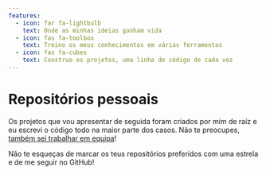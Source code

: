 ```yaml
---
features:
  - icon: far fa-lightbulb
    text: Onde as minhas ideias ganham vida
  - icon: fas fa-toolbox
    text: Treino os meus conhecimentos em várias ferramentas
  - icon: fas fa-cubes
    text: Construo os projetos, uma linha de código de cada vez
---
```


# Repositórios pessoais <i class="fas fa-medal"></i>

Os projetos que vou apresentar de seguida foram criados por mim de raíz e eu escrevi o código todo na maior parte dos casos. Não te preocupes, [também sei trabalhar em equipa][tw]!

Não te esqueças de marcar os teus repositórios preferidos com uma estrela e de me seguir no GitHub!

[tw]: #contributions
